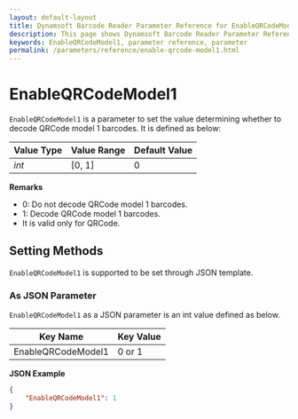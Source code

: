 ```yaml
---
layout: default-layout
title: Dynamsoft Barcode Reader Parameter Reference for EnableQRCodeModel1
description: This page shows Dynamsoft Barcode Reader Parameter Reference for EnableQRCodeModel1.
keywords: EnableQRCodeModel1, parameter reference, parameter
permalink: /parameters/reference/enable-qrcode-model1.html
---
```



# EnableQRCodeModel1 

`EnableQRCodeModel1` is a parameter to set the value determining whether to decode QRCode model 1 barcodes. It is defined as below:

| Value Type | Value Range | Default Value |
| ---------- | ----------- | ------------- |
| *int* | [0, 1] | 0  |

**Remarks**

- 0: Do not decode QRCode model 1 barcodes.
- 1: Decode QRCode model 1 barcodes.
- It is valid only for QRCode.

## Setting Methods

`EnableQRCodeModel1` is supported to be set through JSON template.

### As JSON Parameter

`EnableQRCodeModel1` as a JSON parameter is an int value defined as below.

| Key Name | Key Value |
| -------- | --------- |
| EnableQRCodeModel1 | 0 or 1 |

**JSON Example**

```json
{
    "EnableQRCodeModel1": 1
}
```
